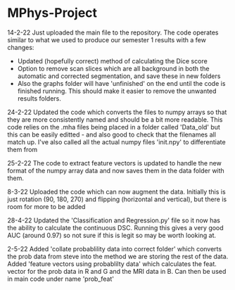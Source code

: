 # MPhys-Project

14-2-22
Just uploaded the main file to the repository. The code operates similar to what we used to produce our semester 1 results with a few changes: 
- Updated (hopefully correct) method of calculating the Dice score
- Option to remove scan slices which are all background in both the automatic and corrected segmentation, and save these in new folders
- Also the graphs folder will have 'unfinished' on the end until the code is finished running. This should make it easier to remove the unwanted results folders.

24-2-22
Updated the code which converts the files to numpy arrays so that they are more consistently named and should be a bit more readable. This code relies on the .mha files being placed in a folder called 'Data_old' but this can be easily editted - and also good to check that the filenames all match up. I've also called all the actual numpy files 'init.npy' to differentiate them from 

25-2-22
The code to extract feature vectors is updated to handle the new format of the numpy array data and now saves them in the data folder with them.

8-3-22
Uploaded the code which can now augment the data. Initially this is just rotation (90, 180, 270) and flipping (horizontal and vertical), but there is room for more to be added

28-4-22
Updated the 'Classification and Regression.py' file so it now has the ability to calculate the continuous DSC. Running this gives a very good AUC (around 0.97) so not sure if this is legit so may be worth looking at.

2-5-22
Added 'collate probablility data into correct folder' which converts the prob data from steve into the method we are storing the rest of the data.
Added 'feature vectors using probablilty data' which calculates the feat. vector for the prob data in R and G and the MRI data in B. Can then be used in main code under name 'prob_feat'
